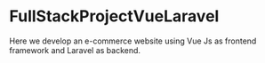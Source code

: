 # FullStackProjectVueLaravel
Here we develop an e-commerce website using Vue Js as frontend framework and Laravel as backend.
